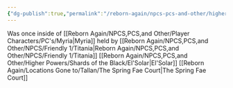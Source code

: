 ```yaml
---
{"dg-publish":true,"permalink":"/reborn-again/npcs-pcs-and-other/higher-powers/shards-of-the-black/terror/"}
---
```

Was once inside of [[Reborn Again/NPCS,PCS,and Other/Player Characters/PC's/Myria\|Myria]]
held by [[Reborn Again/NPCS,PCS,and Other/NPCS/Friendly 1/Titania\|Reborn Again/NPCS,PCS,and Other/NPCS/Friendly 1/Titania]]
[[Reborn Again/NPCS,PCS,and Other/Higher Powers/Shards of the Black/El'Solar\|El'Solar]]
[[Reborn Again/Locations Gone to/Tallan/The Spring Fae Court\|The Spring Fae Court]]
